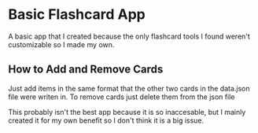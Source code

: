 # Basic Flashcard App

A basic app that I created because the only flashcard tools I found weren't customizable so I made my own.

## How to Add and Remove Cards

Just add items in the same format that the other two cards in the data.json file were writen in. To remove cards just delete them from the json file

This probably isn't the best app because it is so inaccesable, but I mainly created it for my own benefit so I don't think it is a big issue.
